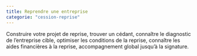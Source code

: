 ```yaml
---
title: Reprendre une entreprise
categorie: "cession-reprise"
---
```


Construire votre projet de reprise, trouver un cédant, connaître le diagnostic de l’entreprise cible, optimiser les conditions de la reprise, connaître les aides financières à la reprise, accompagnement global jusqu’à la signature.
